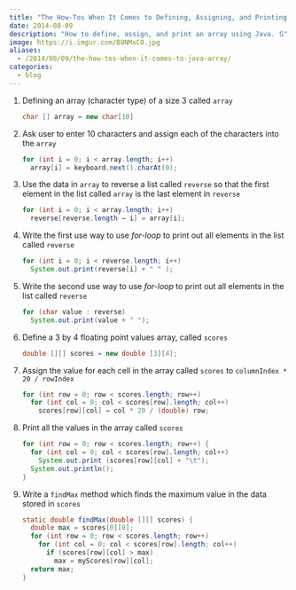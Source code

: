 ```yaml
---
title: "The How-Tos When It Comes to Defining, Assigning, and Printing a Java Array"
date: 2014-08-09
description: "How to define, assign, and print an array using Java. 🔃"
image: https://i.imgur.com/B9NMxC0.jpg
aliases:
  - /2014/08/09/the-how-tos-when-it-comes-to-java-array/
categories:
  - blog
---
```


1.  Defining an array (character type) of a size 3 called `array`
    ```java
    char [] array = new char[10]
    ```
2.  Ask user to enter 10 characters and assign each of the characters into the `array`
    ```java
    for (int i = 0; i < array.length; i++)
      array[i] = keyboard.next().charAt(0);
    ```
3.  Use the data in `array` to reverse a list called `reverse` so that the first element in the list called `array` is the last element in `reverse`
    ```java
    for (int i = 0; i < array.length; i++)
      reverse[reverse.length – i] = array[i];
    ```
4.  Write the first use way to use _for-loop_ to print out all elements in the list called `reverse`
    ```java
    for (int i = 0; i < reverse.length; i++)
      System.out.print(reverse[i] + " " );
    ```
5.  Write the second use way to use _for-loop_ to print out all elements in the list called `reverse`
    ```java
    for (char value : reverse)
      System.out.print(value + " ");
    ```
6.  Define a 3 by 4 floating point values array, called `scores`
    ```java
    double [][] scores = new double [3][4];
    ```
7.  Assign the value for each cell in the array called `scores` to `columnIndex * 20 / rowIndex`
    ```java
    for (int row = 0; row < scores.length; row++)
      for (int col = 0; col < scores[row].length; col++)
        scores[row][col] = col * 20 / (double) row;
    ```
8.  Print all the values in the array called `scores`
    ```java
    for (int row = 0; row < scores.length; row++) {
      for (int col = 0; col < scores[row].length; col++)
        System.out.print (scores[row][col] + "\t");
      System.out.println();
    }
    ```
9.  Write a `findMax` method which finds the maximum value in the data stored in `scores`
    ```java
    static double findMax(double [][] scores) {
      double max = scores[0][0];
      for (int row = 0; row < scores.length; row++)
        for (int col = 0; col < scores[row].length; col++)
          if (scores[row][col] > max)
            max = myScores[row][col];
      return max;
    }
    ```

